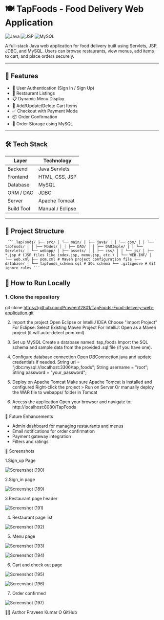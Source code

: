 # 🍽️ TapFoods - Food Delivery Web Application

![Java](https://img.shields.io/badge/Java-ED8B00?style=for-the-badge&logo=java&logoColor=white)
![JSP](https://img.shields.io/badge/JSP-007396?style=for-the-badge&logo=apachetomcat&logoColor=white)
![MySQL](https://img.shields.io/badge/MySQL-005C84?style=for-the-badge&logo=mysql&logoColor=white)

A full-stack Java web application for food delivery built using Servlets, JSP, JDBC, and MySQL. Users can browse restaurants, view menus, add items to cart, and place orders securely.

---

## 🚀 Features

- 🔐 User Authentication (Sign In / Sign Up)
- 🍴 Restaurant Listings
- 📋 Dynamic Menu Display
- 🛒 Add/Update/Delete Cart Items
- ✅ Checkout with Payment Mode
- 📦 Order Confirmation
- 🧾 Order Storage using MySQL

---

## 🛠️ Tech Stack

| Layer         | Technology         |
|---------------|--------------------|
| Backend       | Java Servlets      |
| Frontend      | HTML, CSS, JSP     |
| Database      | MySQL              |
| ORM / DAO     | JDBC               |
| Server        | Apache Tomcat      |
| Build Tool    | Manual / Eclipse   |

---

## 📂 Project Structure
<pre lang="text"><code> ``` TapFoods/ ├── src/ │ └── main/ │ ├── java/ │ │ └── com/ │ │ └── tapfoods/ │ │ ├── Model/ │ │ ├── DAO/ │ │ ├── DAOImple/ │ │ └── Servlets/ │ └── webapp/ │ ├── assets/ │ │ ├── css/ │ │ └── js/ │ ├── *.jsp # (JSP files like index.jsp, menu.jsp, etc.) │ └── WEB-INF/ │ └── web.xml ├── pom.xml # Maven project configuration file ├── database/ │ └── tapfoods_schema.sql # SQL schema └── .gitignore # Git ignore rules ``` </code></pre>


## 🚀 How to Run Locally

### 1. Clone the repository
  git clone https://github.com/Praveen12801/TapFoods-Food-delivery-web-application.git

2. Import the project
  Open Eclipse or IntelliJ IDEA
  Choose "Import Project"
  For Eclipse: Select Existing Maven Project
  For IntelliJ: Open as a Maven project (it will auto-detect pom.xml)

3. Set up MySQL
  Create a database named: tap_foods
  Import the SQL schema and sample data from the provided .sql file (if you have one).

4. Configure database connection
  Open DBConnection.java and update credentials if needed.
  String url = "jdbc:mysql://localhost:3306/tap_foods";
  String username = "root";
  String password = "your_password";

5. Deploy on Apache Tomcat
  Make sure Apache Tomcat is installed and configured
  Right-click the project > Run on Server
  Or manually deploy the WAR file to webapps/ folder in Tomcat

6. Access the application
  Open your browser and navigate to:
  http://localhost:8080/TapFoods


🔐 Future Enhancements
- Admin dashboard for managing restaurants and menus
- Email notifications for order confirmation
- Payment gateway integration
- Filters and ratings


📸 Screenshots

1.Sign_up Page

![Screenshot (190)](https://github.com/user-attachments/assets/a6b85f57-3c7b-4c67-9f12-f1315f434f40)

2.Sign_in page

![Screenshot (189)](https://github.com/user-attachments/assets/d196428a-4f9b-498c-b290-e08a2a0da52b)

3.Restaurant page header

![Screenshot (191)](https://github.com/user-attachments/assets/de08b566-0959-4389-be72-fd0cb4ebd53f)

4. Restaurant page list
   
![Screenshot (192)](https://github.com/user-attachments/assets/eb9aabee-c50f-49fb-afa2-857282aa99dd)

5. Menu page

![Screenshot (193)](https://github.com/user-attachments/assets/698ff858-f054-4ab0-ab6a-0e750b01c2ab)

![Screenshot (194)](https://github.com/user-attachments/assets/4f597659-9bf2-4477-b445-500f40c72311)

6. Cart and check out page

![Screenshot (195)](https://github.com/user-attachments/assets/c1e5ba6a-d6db-4d21-9f72-5754638f3906)

![Screenshot (196)](https://github.com/user-attachments/assets/3302099f-13d3-4ac4-a658-b8653edf921e)

7. Order confirmed
   
![Screenshot (197)](https://github.com/user-attachments/assets/bb6565d6-e10c-4fc6-8d47-67c0956240b2)


🙋‍♂️ Author
Praveen Kumar O
GitHub

